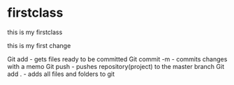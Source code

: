 # firstclass
this is my firstclass


this is my first change

Git add - gets files ready to be committed 
Git commit -m  - commits changes with a memo 
Git push - pushes repository(project) to the master branch
Git add . - adds all files and folders to git 
